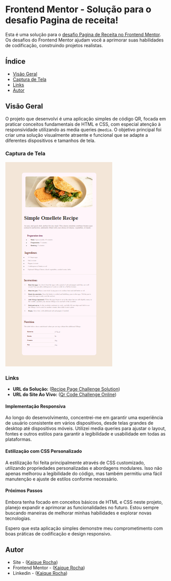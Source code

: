 # Frontend Mentor - Solução para o desafio Pagina de receita!

Esta é uma solução para o [desafio Pagina de Receita no Frontend Mentor](https://www.frontendmentor.io/challenges/qr-code-component-iux_sIO_H). Os desafios do Frontend Mentor ajudam você a aprimorar suas habilidades de codificação, construindo projetos realistas.

## Índice

- [Visão Geral](#visão-geral)
- [Captura de Tela](#captura-de-tela)
- [Links](#links)
- [Autor](#autor)


## Visão Geral

O projeto que desenvolvi é uma aplicação simples de código QR, focada em praticar conceitos fundamentais de HTML e CSS, com especial atenção à responsividade utilizando as media queries `@media`. O objetivo principal foi criar uma solução visualmente atraente e funcional que se adapte a diferentes dispositivos e tamanhos de tela.

### Captura de Tela

![](./src/assets/images/solution.png)

### Links

- **URL da Solução:** ([Recipe Page Challenge Solution](https://www.frontendmentor.io/solutions/solution-challenge-recipe-page-with-responsive-landing-a0XFHWr9th))
- **URL do Site Ao Vivo:** ([Qr Code Challenge Online](https://kaique-rocha.github.io/Recipe-page-Challenge/))

#### Implementação Responsiva

Ao longo do desenvolvimento, concentrei-me em garantir uma experiência de usuário consistente em vários dispositivos, desde telas grandes de desktop até dispositivos móveis. Utilizei media queries para ajustar o layout, fontes e outros estilos para garantir a legibilidade e usabilidade em todas as plataformas.


#### Estilização com CSS Personalizado

A estilização foi feita principalmente através de CSS customizado, utilizando propriedades personalizadas e abordagens modulares. Isso não apenas melhorou a legibilidade do código, mas também permitiu uma fácil manutenção e ajuste de estilos conforme necessário.

#### Próximos Passos

Embora tenha focado em conceitos básicos de HTML e CSS neste projeto, planejo expandir e aprimorar as funcionalidades no futuro. Estou sempre buscando maneiras de melhorar minhas habilidades e explorar novas tecnologias.

Espero que esta aplicação simples demonstre meu comprometimento com boas práticas de codificação e design responsivo.

## Autor

- Site - ([Kaique Rocha](https://github.com/Kaique-Rocha/Recipe-page-Challenge))
- Frontend Mentor - ([Kaique Rocha](https://www.frontendmentor.io/profile/Kaique-Rocha))
- Linkedin - ([Kaique Rocha](https://www.linkedin.com/in/kaique-rocha-0bab132ab/))

